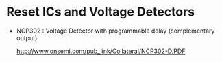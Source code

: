 Reset ICs and Voltage Detectors
===============================

  * NCP302 : Voltage Detector with programmable delay (complementary output)

      http://www.onsemi.com/pub_link/Collateral/NCP302-D.PDF
